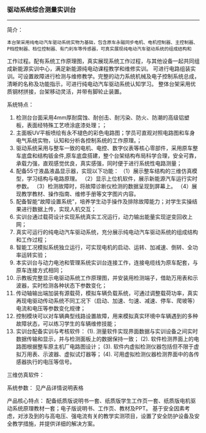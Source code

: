 
###  驱动系统综合测量实训台
-----------------------------------------------------------------

简介：

    本台架采用纯电动汽车驱动系统实物为基础，包含原车永磁同步电机、电机控制器、主控制器、P档控制器、档位控制器、有门刹车等传感器，可真实展现纯电动汽车驱动系统的组成结构和
工作过程。配有系统工作原理图，真实展现系统工作过程，与其他设备一起共同组成新能源实训中心，满足新能源纯电动课程教学和维修实训。
    可进行电路组装实训。可设置故障进行检测与维修教学。完整的动力系统机械及电子控制系统总成，清晰的名称及功能指示，可进行纯电动汽车驱动系统认知学习。
    整体台架采用优质钢材拼接，台架移动灵活，并带有脚轮止装置。

系统特点：
1. 检测台台面采用4mm厚耐腐蚀、耐创击、耐污染、防火、防潮的高级铝塑板，表面经特殊工艺喷涂底漆处理；；
2. 主面板UV平板喷绘有永不褪色的彩色电路图；学员可直观对照电路图和车身电气系统实物，认知和分析各控制系统的工作原理。；
3. 驱动系统采用与整车一致的电机、电控、数字仪表等核心零部件，采用原车整车底盘和结构钣金件,原车底盘搭建，整个台架结构布局科学合理，安全可靠，承载力强，直观感觉优良，真实感强，同时便于进行系统性电路测量；
4. 配备55寸液晶液晶显示器，实现以下功能：
  （1）展示整车结构的三维仿真模型，学习结构与电路原理。
  （2）显示上位机软件，展示新能源汽车运行实时参数。
  （3）检测故障时，将故障诊断仪检测的数据呈现到屏幕上。
  （4）展现教学教材、操作指南、维修手册等文字图片内容。
5. 配备智能“故障设置系统”，培养学生动手操作及排除故障能力；对学生实操结果进行数据上传，实现人机交互；
6. 实训台通过载荷设计实现系统真实工况运行，动力输出能量实现逆变回收上网；
7. 真实可运行的纯电动汽车驱动系统，充分展示纯电动汽车驱动系统的组成结构和工作过程；
8. 智能工况模拟系统独立运行，可实现电机的启动、运转、加减速、倒转、全功率运转实验；
9. 本实训台与动力电池和管理系统实训台连接工作，连接电缆线为原车配套，与原车连接方式相同；
10. 示教板完整显示电驱动系统工作原理图，并安装用检测端子，借助万用表和示波器，实时检测各种状态下参数变化；
11. 传动轴输出端加装有源载荷，模拟车辆负载系统，可通过调整载荷功率，真实再现电驱动传动系统不同工况下（启动、加速、匀速、减速、停车、爬坡等）电流和电压等参数变化规律；
12. 控制模块可以对车辆典型线路设置故障，用来模拟真实环境中车辆遇到的多种故障状态，可以练习学生的车辆维修技能；
13.	实训台配备实训与考核软件：
    (1). 测量软件实现界面数据与实训设备之间实时数据传输和显示，并与检测面板上的数据保持一致；
    (2). 软件检测界面上的电路图根据整车原主机厂电路图设计；
    (3). 软件内虚拟检测仪器包括但不限于虚拟万用表、示波器、虚拟试灯器等；
    (4). 可用虚拟检测仪器检测界面中的各传感器执行的电压等信号。


三维仿真软件：

系统参数：
      见产品详情说明表格


产品核心特点：
  配备纸质版说明书一套、纸质版学生工作页一套、纸质版电机驱动系统原理教材一套；电子版说明书、工作页、教材及PPT。
  基于安全因素考虑，对涉及到的与高电压、强电流有关的教学实测项目，设置了安全防护设备及安全教学措施，并提供详细的解决方案。
